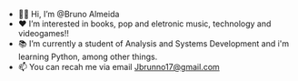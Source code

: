 - 🤙🏼 Hi, I’m @Bruno Almeida
- ❤️ I’m interested in books, pop and eletronic music, technology and videogames!!
- 📚 I’m currently a student of Analysis and Systems Development and i'm learning Python, among other things.
- 📫 You can recah me via email Jbrunno17@gmail.com

<!---
Bruno-AlmeidaMartins/Bruno-AlmeidaMartins is a ✨ special ✨ repository because its `README.md` (this file) appears on your GitHub profile.
You can click the Preview link to take a look at your changes.
--->
